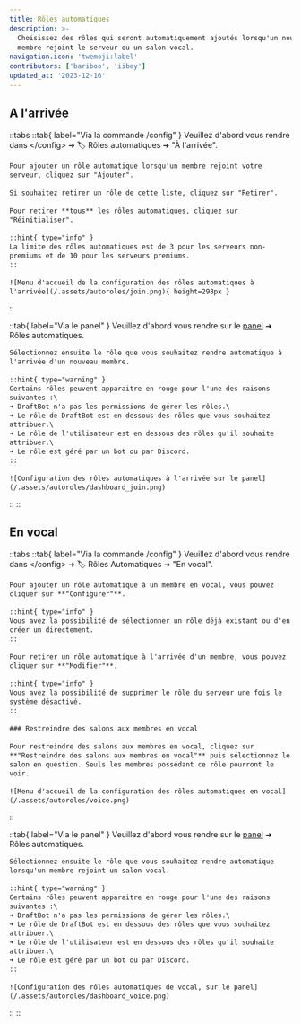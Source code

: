 ```yaml
---
title: Rôles automatiques
description: >-
  Choisissez des rôles qui seront automatiquement ajoutés lorsqu'un nouveau
  membre rejoint le serveur ou un salon vocal.
navigation.icon: 'twemoji:label'
contributors: ['bariboo', 'iibey']
updated_at: '2023-12-16'
---
```


## A l'arrivée

::tabs
  ::tab{ label="Via la commande /config" }
    Veuillez d'abord vous rendre dans \</config> ➜ 🏷️ Rôles automatiques ➜ "À l'arrivée".

    Pour ajouter un rôle automatique lorsqu'un membre rejoint votre serveur, cliquez sur "Ajouter".

    Si souhaitez retirer un rôle de cette liste, cliquez sur "Retirer".

    Pour retirer **tous** les rôles automatiques, cliquez sur "Réinitialiser".

    ::hint{ type="info" }
    La limite des rôles automatiques est de 3 pour les serveurs non-premiums et de 10 pour les serveurs premiums.
    ::

    ![Menu d'accueil de la configuration des rôles automatiques à l'arrivée](/.assets/autoroles/join.png){ height=298px }
  ::

  ::tab{ label="Via le panel" }
    Veuillez d'abord vous rendre sur le [panel](/dashboard/user) ➜ Rôles automatiques.

    Sélectionnez ensuite le rôle que vous souhaitez rendre automatique à l'arrivée d'un nouveau membre.

    ::hint{ type="warning" }
    Certains rôles peuvent apparaitre en rouge pour l'une des raisons suivantes :\
    ➜ DraftBot n'a pas les permissions de gérer les rôles.\
    ➜ Le rôle de DraftBot est en dessous des rôles que vous souhaitez attribuer.\
    ➜ Le rôle de l'utilisateur est en dessous des rôles qu'il souhaite attribuer.\
    ➜ Le rôle est géré par un bot ou par Discord.
    ::

    ![Configuration des rôles automatiques à l'arrivée sur le panel](/.assets/autoroles/dashboard_join.png)
  ::
::

## En vocal

::tabs
  ::tab{ label="Via la commande /config" }
    Veuillez d'abord vous rendre dans \</config> ➜ 🏷️ Rôles Automatiques ➜ "En vocal".

    Pour ajouter un rôle automatique à un membre en vocal, vous pouvez cliquer sur **"Configurer"**.

    ::hint{ type="info" }
    Vous avez la possibilité de sélectionner un rôle déjà existant ou d'en créer un directement.
    ::

    Pour retirer un rôle automatique à l'arrivée d'un membre, vous pouvez cliquer sur **"Modifier"**.

    ::hint{ type="info" }
    Vous avez la possibilité de supprimer le rôle du serveur une fois le système désactivé.
    ::

    ### Restreindre des salons aux membres en vocal

    Pour restreindre des salons aux membres en vocal, cliquez sur **"Restreindre des salons aux membres en vocal"** puis sélectionnez le salon en question. Seuls les membres possédant ce rôle pourront le voir.

    ![Menu d'accueil de la configuration des rôles automatiques en vocal](/.assets/autoroles/voice.png)
  ::

  ::tab{ label="Via le panel" }
    Veuillez d'abord vous rendre sur le [panel](/dashboard/user) ➜ Rôles automatiques.

    Sélectionnez ensuite le rôle que vous souhaitez rendre automatique lorsqu'un membre rejoint un salon vocal.

    ::hint{ type="warning" }
    Certains rôles peuvent apparaitre en rouge pour l'une des raisons suivantes :\
    ➜ DraftBot n'a pas les permissions de gérer les rôles.\
    ➜ Le rôle de DraftBot est en dessous des rôles que vous souhaitez attribuer.\
    ➜ Le rôle de l'utilisateur est en dessous des rôles qu'il souhaite attribuer.\
    ➜ Le rôle est géré par un bot ou par Discord.
    ::

    ![Configuration des rôles automatiques de vocal, sur le panel](/.assets/autoroles/dashboard_voice.png)
  ::
::
